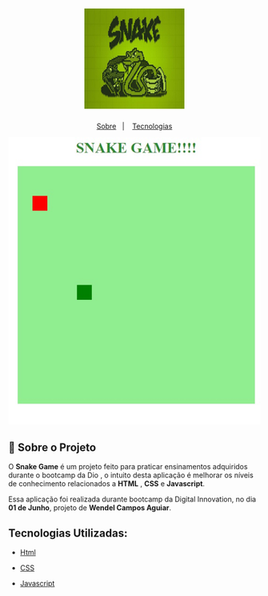 <h1 align="center">
    <img alt="Snake Game" src="img/snake.jpg" width="200px" height="200px" />
</h1>




<p align="center">
    <a href="#bookmark-sobre-o-projeto">Sobre</a>&nbsp;&nbsp;&nbsp;|&nbsp;&nbsp;&nbsp;
    <a href="#rocket-tecnologias-utilizadas">Tecnologias</a>
<p align="center">
    <img alt="Design do Projeto" width="650px" src="img/tela.jpg" />
<p>



## :bookmark: Sobre o Projeto

O **Snake Game** é um projeto feito para praticar ensinamentos adquiridos durante o bootcamp da Dio , o intuito desta aplicação é melhorar os níveis de conhecimento relacionados a **HTML** ,  **CSS** e **Javascript**.

Essa aplicação foi realizada durante bootcamp da Digital Innovation, no dia **01 de Junho**, projeto de **Wendel Campos Aguiar**.

## Tecnologias Utilizadas:

- [Html](https://www.w3schools.com/html/)

- [CSS](https://www.w3schools.com/html/)

- [Javascript](https://www.w3schools.com/html/)

  
